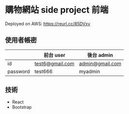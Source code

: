# 購物網站 side project 前端

Deployed on AWS: https://reurl.cc/85DVxy

## 使用者帳密

|          | 前台 user       | 後台 admin      |
| -------- | --------------- | --------------- |
| id       | test6@gmail.com | admin@gmail.com |
| password | test666         | myadmin         |

## 技術

- React
- Bootstrap
